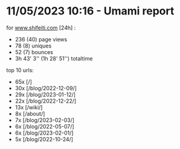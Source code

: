 # 11/05/2023 10:16 - Umami report
for www.shifeiti.com [24h] :

 - 236 (40) page views
 - 78 (8) uniques
 - 52 (7) bounces
 - 3h 43' 3'' (1h 28' 51'') totaltime


top 10 urls:
 - 65x [/]
 - 30x [/blog/2022-12-09/]
 - 29x [/blog/2023-01-12/]
 - 22x [/blog/2022-12-22/]
 - 13x [/wiki/]
 - 8x [/about/]
 - 7x [/blog/2023-02-03/]
 - 6x [/blog/2022-05-07/]
 - 6x [/blog/2023-02-01/]
 - 5x [/blog/2022-10-24/]



